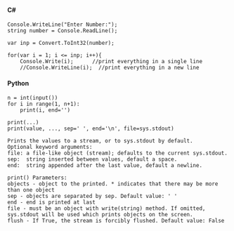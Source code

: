 #### C#

    Console.WriteLine("Enter Number:");
    string number = Console.ReadLine();

    var inp = Convert.ToInt32(number);

    for(var i = 1; i <= inp; i++){
        Console.Write(i);      //print everything in a single line
        //Console.WriteLine(i);  //print everything in a new line


#### Python

    n = int(input())
    for i in range(1, n+1):
        print(i, end='')

    print(...)
    print(value, ..., sep=' ', end='\n', file=sys.stdout)

    Prints the values to a stream, or to sys.stdout by default.
    Optional keyword arguments:
    file: a file-like object (stream); defaults to the current sys.stdout.
    sep:  string inserted between values, default a space.
    end:  string appended after the last value, default a newline.

    print() Parameters:
    objects - object to the printed. * indicates that there may be more than one object
    sep - objects are separated by sep. Default value: ' '
    end - end is printed at last
    file - must be an object with write(string) method. If omitted, sys.stdout will be used which prints objects on the screen.
    flush - If True, the stream is forcibly flushed. Default value: False